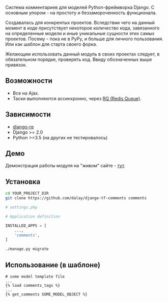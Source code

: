 Система комментариев для моделей Python-фреймворка Django. С основным упором - на простоту и беззамороченность функционала.

Создавалась для конкрентых проектов. Вследствии чего на данный момент в коде присутствует некоторое количество кода, завязанного на определенные модели и иные уникальные сущности этих самых проектов. Посему - пока не в PyPy, и больше для личного пользования. Или как шаблон для старта своего форка.

Желающим использовать данный модуль в своих проектах следует, в обязательном порядке, проверять код. Ввиду обозначенных выше привязок.

## Возможности

- Все на Ajax.
- Таски выполняются ассинхронно, через [RQ (Redis Queue)](https://python-rq.org/).

## Зависимости

- [django-rq](https://github.com/rq/django-rq)
- Django >= 2.0
- Python >=3.5 (на других не тестировалось)

## Демо

Демонстрация работы модуля на "живом" сайте - [тут](https://turfront.ru/pub-233#comments).

## Установка

```bash
cd YOUR_PROJECT_DIR
git clone https://github.com/dalay/django-tf-comments comments
```
```python
# settings.php

# Application definition

INSTALLED_APPS = [
    ...,
    'comments',
]
```
```bash
./manage.py migrate
```
## Использование (в шаблоне)
```pyton
# some model template file
...
{% load comments_tags %}
...
{% get_comments SOME_MODEL_OBJECT %}
```
